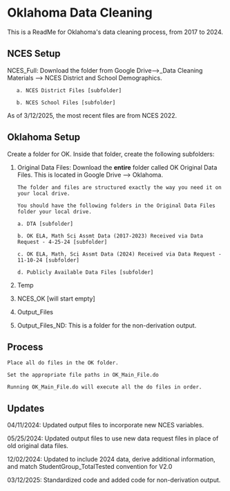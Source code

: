 
# Oklahoma Data Cleaning
This is a ReadMe for Oklahoma's data cleaning process, from 2017 to 2024.

## NCES Setup

NCES_Full: Download the folder from Google Drive-->_Data Cleaning Materials --> NCES District and School Demographics.
    
       a. NCES District Files [subfolder] 

       b. NCES School Files [subfolder]

As of 3/12/2025, the most recent files are from NCES 2022. 

## Oklahoma Setup
Create a folder for OK. Inside that folder, create the following subfolders:

 1. Original Data Files: Download the **entire** folder called OK Original Data Files. This is located in Google Drive --> Oklahoma.
   
        The folder and files are structured exactly the way you need it on your local drive.

        You should have the following folders in the Original Data Files folder your local drive.
    
        a. DTA [subfolder]

        b. OK ELA, Math Sci Assmt Data (2017-2023) Received via Data Request - 4-25-24 [subfolder]

        c. OK ELA, Math, Sci Assmt Data (2024) Received via Data Request - 11-10-24 [subfolder]

        d. Publicly Available Data Files [subfolder]
      
3. Temp 
         
4. NCES_OK [will start empty]
           
6. Output_Files
      
7. Output_Files_ND: This is a folder for the non-derivation output.


## Process
    Place all do files in the OK folder.
        
    Set the appropriate file paths in OK_Main_File.do
        
    Running OK_Main_File.do will execute all the do files in order.
    
## Updates

04/11/2024: Updated output files to incorporate new NCES variables.
  
05/25/2024: Updated output files to use new data request files in place of old original data files.
  
12/02/2024: Updated to include 2024 data, derive additional information, and match StudentGroup_TotalTested
convention for V2.0

03/12/2025: Standardized code and added code for non-derivation output. 
